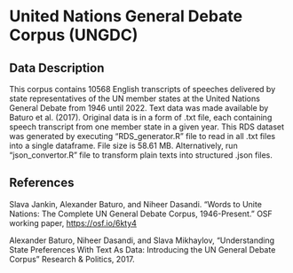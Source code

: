 # United Nations General Debate Corpus (UNGDC)

## Data Description
This corpus contains 10568 English transcripts of speeches delivered by state representatives of the UN member states at the United Nations General Debate from 1946 until 2022. Text data was made available by Baturo et al. (2017). Original data is in a form of .txt file, each containing speech transcript from one member state in a given year. This RDS dataset was generated by executing “RDS_generator.R” file to read in all .txt files into a single dataframe. File size is 58.61 MB. Alternatively, run “json_convertor.R” file to transform plain texts into structured .json files.

## References
Slava Jankin, Alexander Baturo, and Niheer Dasandi. “Words to Unite Nations: The Complete UN General Debate Corpus, 1946-Present.” OSF working paper, https://osf.io/6kty4

Alexander Baturo, Niheer Dasandi, and Slava Mikhaylov, “Understanding State Preferences With Text As Data: Introducing the UN General Debate Corpus” Research & Politics, 2017.
